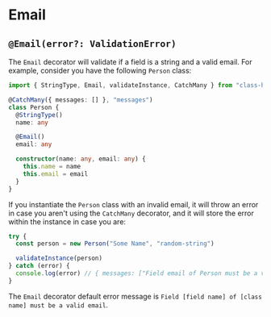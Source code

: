 # Email

## `@Email(error?: ValidationError)`

The `Email` decorator will validate if a field is a string and a valid email. For example, consider you have the following `Person` class:

```typescript
import { StringType, Email, validateInstance, CatchMany } from "class-handler"

@CatchMany({ messages: [] }, "messages")
class Person {
  @StringType()
  name: any

  @Email()
  email: any

  constructor(name: any, email: any) {
    this.name = name
    this.email = email
  }
}
```

If you instantiate the `Person` class with an invalid email, it will throw an error in case you aren't using the `CatchMany` decorator, and it will store the error within the instance in case you are:

```typescript
try {
  const person = new Person("Some Name", "random-string")

  validateInstance(person)
} catch (error) {
  console.log(error) // { messages: ["Field email of Person must be a valid email"] }
}
```

The `Email` decorator default error message is `Field [field name] of [class name] must be a valid email`.
